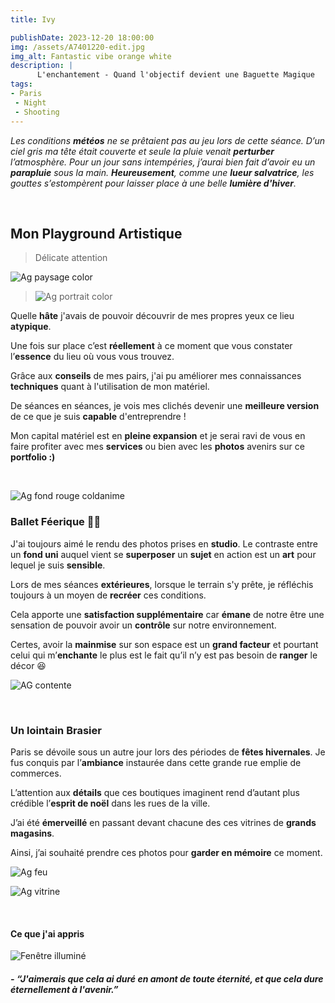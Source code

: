 ```yaml
---
title: Ivy

publishDate: 2023-12-20 18:00:00
img: /assets/A7401220-edit.jpg
img_alt: Fantastic vibe orange white
description: |
      L'enchantement - Quand l'objectif devient une Baguette Magique
tags:
- Paris
 - Night
 - Shooting
---
```


*Les conditions **météos** ne se prêtaient pas au jeu lors de cette séance. D’un ciel gris ma tête était couverte et seule la pluie venait **perturber** l’atmosphère. Pour un jour sans intempéries, j’aurai bien fait d’avoir eu un **parapluie** sous la main.
**Heureusement**, comme une **lueur salvatrice**, les gouttes s’estompèrent pour laisser place à une belle **lumière d'hiver**.*

<p>&nbsp;</p>

## Mon Playground Artistique
>Délicate attention 

![Ag paysage color ](/assets/A7401134-editv2.jpg)

>![Ag portrait color](/assets/A7401138-edit.jpg)

Quelle **hâte** j'avais de pouvoir découvrir de mes propres yeux ce lieu **atypique**. 

Une fois sur place c’est **réellement** à ce moment que vous constater l’**essence** du lieu où vous vous trouvez.

Grâce aux **conseils** de mes pairs, j'ai pu améliorer mes connaissances **techniques** quant à l'utilisation de mon matériel. 

De séances en séances, je vois mes clichés devenir une **meilleure version** de ce que je suis **capable** d'entreprendre !

Mon capital matériel est en **pleine expansion** et je serai ravi de vous en faire profiter avec mes **services** ou bien avec les **photos** avenirs sur ce **portfolio :)**



<p>&nbsp;</p>

![Ag fond rouge coldanime](/assets/A7401238-editV6.jpg)

### Ballet Féerique 🧚‍♀️

J'ai toujours aimé le rendu des photos prises en **studio**. Le contraste entre un **fond uni** auquel vient se **superposer** un **sujet** en action est un **art** pour lequel je suis **sensible**. 

Lors de mes séances **extérieures**, lorsque le terrain s'y prête, je réfléchis toujours à un moyen de **recréer** ces conditions.

Cela apporte une **satisfaction supplémentaire** car **émane** de notre être une sensation de pouvoir avoir un **contrôle** sur notre environnement. 

Certes, avoir la **mainmise** sur son espace est un **grand facteur** et pourtant celui qui m’**enchante** le plus est le fait qu’il n’y est pas besoin de **ranger** le décor 😆



![AG contente](/assets/A7401268-edit.jpg)


<p>&nbsp;</p>

### Un lointain Brasier 

Paris se dévoile sous un autre jour lors des périodes de **fêtes hivernales**. Je fus conquis par l’**ambiance** instaurée dans cette grande rue emplie de commerces.

L’attention aux **détails** que ces boutiques imaginent rend d’autant plus crédible l’**esprit de noël** dans les rues de la ville. 

J’ai été **émerveillé** en passant devant chacune des ces vitrines de **grands magasins**. 

Ainsi, j’ai souhaité prendre ces photos pour **garder en mémoire** ce moment.

![Ag feu](/assets/A7401314-editv2.jpg)

![Ag vitrine](/assets/A7401298-editv2crop.jpg)


<p>&nbsp;</p>

#### Ce que j'ai appris


![Fenêtre illuminé](/assets/A7401322-edit.jpg)



##### - *“J'aimerais que cela ai duré en amont de toute éternité, et que cela dure éternellement à l'avenir.”*
